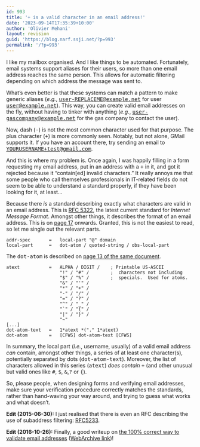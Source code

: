 ```yaml
---
id: 993
title: '+ is a valid character in an email address!'
date: '2023-09-14T17:35:39+10:00'
author: 'Olivier Mehani'
layout: revision
guid: 'https://blog.narf.ssji.net/?p=993'
permalink: '/?p=993'
---
```


I like my mailbox organised. And I like things to be automated. Fortunately, email systems support aliases for their users, so more than one email address reaches the same person. This allows for automatic filtering depending on which address the message was sent to.

What’s even better is that these systems can match a pattern to make generic aliases (*e.g.*, <tt>user-REPLACEME@example.net</tt> for user <tt>user@example.net</tt>). This way, you can create valid email addresses on the fly, without having to tinker with anything (*e.g.*, <tt>user-gascompany@example.net</tt> for the gas company to contact the user).

Now, dash (<tt>-</tt>) is not the most common character used for that purpose. The plus character (<tt>+</tt>) is more commonly seen. Notably, but not alone, GMail supports it. If you have an account there, try sending an email to <tt>YOURUSERNAME+test@gmail.com</tt>.

And this is where my problem is. Once again, I was happily filling in a form requesting my email address, put in an address with a <tt>+</tt> in it, and got it rejected because it “contain\[ed\] invalid characters.” It really annoys me that some people who call themselves professionals in IT-related fields do not seem to be able to understand a standard properly, if they have been looking for it, at least…

Because there *is* a standard describing exactly what characters are valid in an email address. This is [RFC 5322](https://tools.ietf.org/html/rfc5322), the latest current standard for *Internet Message Format*. Amongst other things, it describes the format of an email address. This is on [page 17](https://tools.ietf.org/html/rfc5322#page-17) onwards. Granted, this is not the easiest to read, so let me single out the relevant parts.

```
addr-spec       =   local-part "@" domain
local-part      =   dot-atom / quoted-string / obs-local-part
```

The <tt>dot-atom</tt> is described on [page 13 of the same document](https://tools.ietf.org/html/rfc5322#page-13).

```
atext           =   ALPHA / DIGIT /    ; Printable US-ASCII
                    "!" / "#" /        ;  characters not including
                    "$" / "%" /        ;  specials.  Used for atoms.
                    "&" / "'" /
                    "*" / "+" /
                    "-" / "/" /
                    "=" / "?" /
                    "^" / "_" /
                    "`" / "{" /
                    "|" / "}" /
                    "~"
[...]
dot-atom-text   =   1*atext *("." 1*atext)
dot-atom        =   [CFWS] dot-atom-text [CFWS]
```

In summary, the local part (*i.e.*, username, usually) of a valid email address *can* contain, amongst other things, a series of at least one character(s), potentially separated by dots (<tt>dot-atom-text</tt>). Moreover, the list of characters allowed in this series (<tt>atext</tt>) *does contain <tt>+</tt>* (and other unusual but valid ones like <tt>\#</tt>, <tt>$</tt>, <tt>&amp;</tt>,<tt>?</tt> or <tt>{</tt>).

So, please people, when designing forms and verifying email addresses, make sure your verification procedure correctly matches the standards, rather than hand-waving your way around, and trying to guess what works and what doesn’t.

**Edit (2015-06-30):** I just realised that there is even an RFC describing the use of subaddress filtering: [RFC5233](https://tools.ietf.org/html/rfc5233).

**Edit (2016-10-26):** Finally, a good writeup on [the 100% correct way to validate email addresses](https://hackernoon.com/the-100-correct-way-to-validate-email-addresses-7c4818f24643) ([WebArchive link](https://web.archive.org/web/20160908112714/https://hackernoon.com/the-100-correct-way-to-validate-email-addresses-7c4818f24643?gi=90867777db1a))!